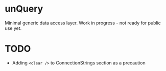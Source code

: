 unQuery
=======

Minimal generic data access layer. Work in progress - not ready for public use yet.

TODO
====

* Adding ````<clear />```` to ConnectionStrings section as a precaution
